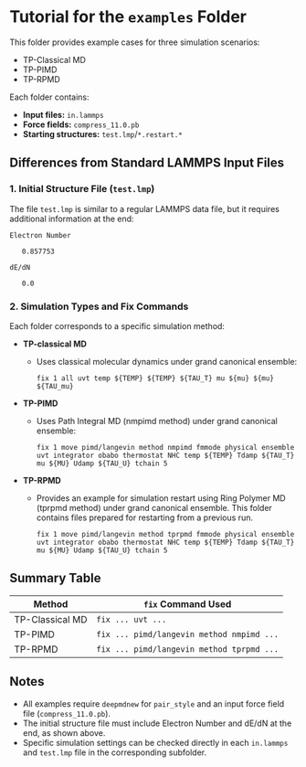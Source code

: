 # Tutorial for the `examples` Folder

This folder provides example cases for three simulation scenarios:
  - TP-Classical MD 
  - TP-PIMD 
  - TP-RPMD

Each folder contains:
- **Input files:** `in.lammps`
- **Force fields:** `compress_11.0.pb`
- **Starting structures:** `test.lmp`/`*.restart.*`



## Differences from Standard LAMMPS Input Files

### 1. Initial Structure File (`test.lmp`)
The file `test.lmp` is similar to a regular LAMMPS data file, but it requires additional information at the end:

```
Electron Number

   0.857753

dE/dN

   0.0
```

### 2. Simulation Types and Fix Commands

Each folder corresponds to a specific simulation method:

- **TP-classical MD**
    - Uses classical molecular dynamics under grand canonical ensemble:
      ```
      fix 1 all uvt temp ${TEMP} ${TEMP} ${TAU_T} mu ${mu} ${mu} ${TAU_mu}
      ```

- **TP-PIMD**
    - Uses Path Integral MD (nmpimd method) under grand canonical ensemble:
      ```
      fix 1 move pimd/langevin method nmpimd fmmode physical ensemble uvt integrator obabo thermostat NHC temp ${TEMP} Tdamp ${TAU_T} mu ${MU} Udamp ${TAU_U} tchain 5
      ```

- **TP-RPMD**
    - Provides an example for simulation restart using Ring Polymer MD (tprpmd method) under grand canonical ensemble. This folder contains files prepared for restarting from a previous run.
      ```
      fix 1 move pimd/langevin method tprpmd fmmode physical ensemble uvt integrator obabo thermostat NHC temp ${TEMP} Tdamp ${TAU_T} mu ${MU} Udamp ${TAU_U} tchain 5
      ```  


## Summary Table

| Method            | `fix` Command Used |
|-------------------|--------------------|
| TP-Classical MD   | `fix ... uvt ...`|
| TP-PIMD           | `fix ... pimd/langevin method nmpimd ...` |
| TP-RPMD           | `fix ... pimd/langevin method tprpmd ...` |



## Notes

- All examples require `deepmdnew` for `pair_style` and an input force field file (`compress_11.0.pb`).
- The initial structure file must include Electron Number and dE/dN at the end, as shown above.
- Specific simulation settings can be checked directly in each `in.lammps` and `test.lmp` file in the corresponding subfolder.
